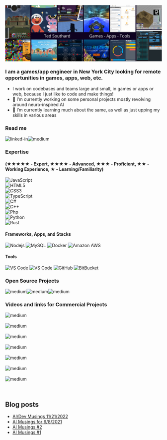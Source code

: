 <img align="center" alt="banner collage" src="./TSBanner1.png" />

### I am a games/app engineer in New York City looking for remote opportunities in games, apps, web, etc.

- I work on codebases and teams large and small, in games or apps or web, because I just like to code and make things!
- 🔭 I’m currently working on some personal projects mostly revolving around neuro-inspired AI
- 🌱 I’m currently learning much about the same, as well as just upping my skills in various areas

### Read me
[<img align="left" alt="linked-in" src="https://img.shields.io/badge/linkedin-%230077B5.svg?&style=for-the-badge&logo=linkedin&logoColor=white" />](https://www.linkedin.com/in/tedsouthard)
[<img align="left" alt="medium" src="https://img.shields.io/badge/medium-%2312100E.svg?&style=for-the-badge&logo=medium&logoColor=white" />](https://medium.com/@BablBrain)
<br>

### Expertise
#### (★★★★★ - Expert, ★★★★ - Advanced, ★★★ - Proficient, ★★ - Working Experience, ★ - Learning/Familiarity)
![JavaScript](https://img.shields.io/badge/-JavaScript_★★★★-black?style=flat-square&logo=javascript)<br>
![HTML5](https://img.shields.io/badge/-HTML5_★★★★-E34F26?style=flat-square&logo=html5&logoColor=white)<br>
![CSS3](https://img.shields.io/badge/-CSS3_★★★-1572B6?style=flat-square&logo=css3)<br>
![TypeScript](https://img.shields.io/badge/-TypeScript_★★★-darkblue?style=flat-square&logo=typescript)<br>
![C#](https://img.shields.io/badge/-C%23_★★★-00599C?style=flat-square&logo=csharp)<br>
![C++](https://img.shields.io/badge/-C++_★★★-00599C?style=flat-square&logo=c)<br>
![Php](https://img.shields.io/badge/-php_★★-394989?style=flat-square&logo=php)<br>
![Python](https://img.shields.io/badge/-Python_★-black?style=flat-square&logo=Python)<br>
![Rust](https://img.shields.io/badge/-Rust_★-maroon?style=flat-square&logo=rust)

#### Frameworks, Apps, and Stacks
![Nodejs](https://img.shields.io/badge/-Nodejs-black?style=flat-square&logo=Node.js)
![MySQL](https://img.shields.io/badge/-MySQL-black?style=flat-square&logo=mysql)
![Docker](https://img.shields.io/badge/-Docker-black?style=flat-square&logo=docker)
![Amazon AWS](https://img.shields.io/badge/Amazon%20AWS-232F3E?style=flat-square&logo=amazon-aws)

#### Tools
![VS Code](https://img.shields.io/badge/-VS%20code-007ACC?style=flat-square&logo=visual-studio-code)
![VS Code](https://img.shields.io/badge/-VS2019-mediumorchid?style=flat-square&logo=visual-studio)
![GitHub](https://img.shields.io/badge/-GitHub-181717?style=flat-square&logo=github)
![BitBucket](https://img.shields.io/badge/-BitBucket-darkblue?style=flat-square&logo=bitbucket)

### Open Source Projects
[<img align="left" alt="medium" src="https://img.shields.io/badge/-Libra&#32;Audio-tomato?&style=for-the-badge" />](https://github.com/snhu-labs/Libra-Audio)
[<img align="left" alt="medium" src="https://img.shields.io/badge/-Libra&#32;Text-orangered?&style=for-the-badge" />](https://github.com/snhu-labs/Libra-Text)
[<img align="left" alt="medium" src="https://img.shields.io/badge/-WorkSprite-blue?&style=for-the-badge" />](https://github.com/digitalflux/WorkSprite)
<br>
### Videos and links for Commercial Projects
[<img align="left" alt="medium" src="https://img.shields.io/badge/Mobile%20Game-Learn%20with%20Sesame%20Street-brightgreen?style=for-the-badge" />](https://play.google.com/store/apps/details?id=com.homer.sesame)
<br>
<br>
[<img align="left" alt="medium" src="https://img.shields.io/badge/Service-InsightNG-orange?style=for-the-badge" />](https://www.insightng.com)
<br>
<br>
[<img align="left" alt="medium" src="https://img.shields.io/badge/Game-Little%20Fish%20Lagoon-4A738C?style=for-the-badge" />](https://vimeo.com/417368718)
<br>
<br>
[<img align="left" alt="medium" src="https://img.shields.io/badge/Game-Crisis%20In%20Space-011341?style=for-the-badge" />](https://vimeo.com/417383037)
<br>
<br>
[<img align="left" alt="medium" src="https://img.shields.io/badge/Game-Dodge%20Bots-444459?style=for-the-badge" />](https://ivanlukianchuk.com/project/will-pwn-4-food)
<br>
<br>
[<img align="left" alt="medium" src="https://img.shields.io/badge/Game-Epic%20Frontiers-30475D?style=for-the-badge" />](https://www.youtube.com/watch?v=BgmsDIY57n4)
<br>
<br>
[<img align="left" alt="medium" src="https://img.shields.io/badge/Other%20And%20Older-BablBrain-blue?style=for-the-badge" />](https://www.bablbrain.com/about-me/)

<br>
<br>



## Blog posts
<!-- BLOG-POST-LIST:START -->
- [AI/Dev Musings 11/21/2022](https://www.bablbrain.com/2022/11/21/ai-dev-musings-11-21-2022)
- [AI Musings for 6/8/2021](https://medium.com/@BablBrain/ai-musings-for-6-8-2021-40875c9af059?source=rss-b9478367f2ea------2)
- [AI Musings #2](https://medium.com/@BablBrain/ai-musings-2-13149aaae36a?source=rss-b9478367f2ea------2)
- [AI Musings #1](https://medium.com/@BablBrain/ai-musings-1-25a74a5e5604?source=rss-b9478367f2ea------2)
<!-- BLOG-POST-LIST:END -->
